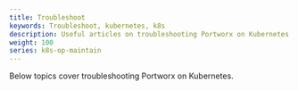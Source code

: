 ```yaml
---
title: Troubleshoot
keywords: Troubleshoot, kubernetes, k8s
description: Useful articles on troubleshooting Portworx on Kubernetes
weight: 100
series: k8s-op-maintain
---
```


Below topics cover troubleshooting Portworx on Kubernetes.
